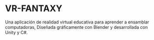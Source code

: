 # VR-FANTAXY
Una aplicación de realidad virtual educativa para aprender a ensamblar computadoras, Diseñada gráficamente con Blender y desarrollada con Unity y C#.
